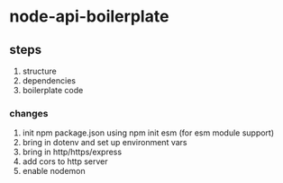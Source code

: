 # node-api-boilerplate

## steps
 1. structure
 2. dependencies
 3. boilerplate code


### changes
1. init npm package.json using npm init esm (for esm module support)
2. bring in dotenv and set up environment vars
3. bring in http/https/express
4. add cors to http server
5. enable nodemon
